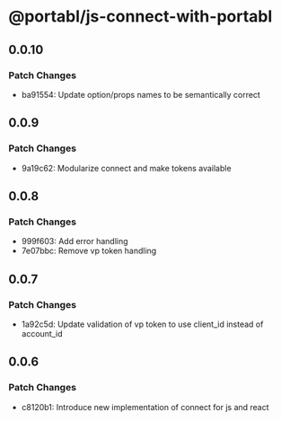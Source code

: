 # @portabl/js-connect-with-portabl

## 0.0.10

### Patch Changes

- ba91554: Update option/props names to be semantically correct

## 0.0.9

### Patch Changes

- 9a19c62: Modularize connect and make tokens available

## 0.0.8

### Patch Changes

- 999f603: Add error handling
- 7e07bbc: Remove vp token handling

## 0.0.7

### Patch Changes

- 1a92c5d: Update validation of vp token to use client_id instead of account_id

## 0.0.6

### Patch Changes

- c8120b1: Introduce new implementation of connect for js and react

